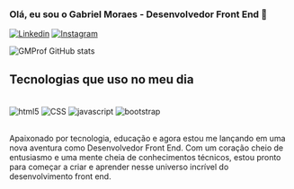 ### Olá, eu sou o Gabriel Moraes - Desenvolvedor Front End 👋

[![Linkedin](https://img.shields.io/badge/LinkedIn-0077B5?style=for-the-badge&logo=linkedin&logoColor=white)](https://www.linkedin.com/in/gabriel-moraes-1a9b64239)
[![Instagram](https://img.shields.io/badge/Instagram-E4405F?style=for-the-badge&logo=instagram&logoColor=white)](https://www.instagram.com/gmc_gabriel)

![GMProf GitHub stats](https://github-readme-stats.vercel.app/api?username=GMProf&show_icons=true&theme=dracula)

## Tecnologias que uso no meu dia

<div style="display: inline_block"><br/>
  <img align="center" alt="html5" src="https://img.shields.io/badge/HTML5-E34F26?style=for-the-badge&logo=html5&logoColor=white"/> 
  <img align="center" alt="CSS" src="https://img.shields.io/badge/CSS3-1572B6?style=for-the-badge&logo=css3&logoColor=white"/> 
  <img align="center" alt="javascript" src="https://img.shields.io/badge/JavaScript-323330?style=for-the-badge&logo=javascript&logoColor=F7DF1E"/> 
  <img align="center" alt="bootstrap" src="https://img.shields.io/badge/Bootstrap-563D7C?style=for-the-badge&logo=bootstrap&logoColor=white"/> 
  
</div>

<br/>

Apaixonado por tecnologia, educação e agora estou me lançando em uma nova aventura como Desenvolvedor Front End. Com um coração cheio de entusiasmo e uma mente cheia de conhecimentos técnicos, estou pronto para começar a criar e aprender nesse universo incrível do desenvolvimento front end.

